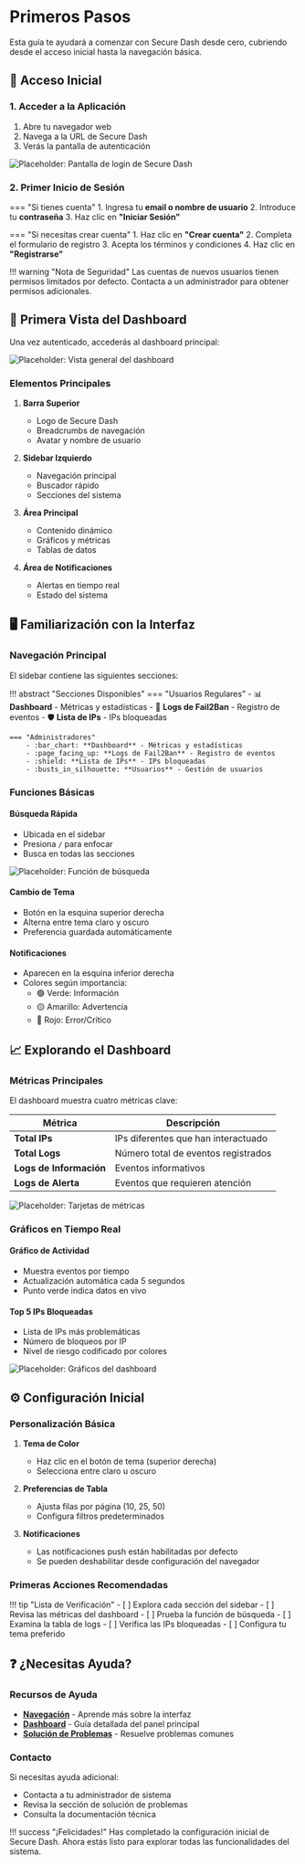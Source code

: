 # Primeros Pasos

Esta guía te ayudará a comenzar con Secure Dash desde cero, cubriendo desde el acceso inicial hasta la navegación básica.

## :key: Acceso Inicial

### 1. Acceder a la Aplicación

1. Abre tu navegador web
2. Navega a la URL de Secure Dash
3. Verás la pantalla de autenticación

![Placeholder: Pantalla de login de Secure Dash](assets/login-screen.png)

### 2. Primer Inicio de Sesión

=== "Si tienes cuenta"
    1. Ingresa tu **email o nombre de usuario**
    2. Introduce tu **contraseña**
    3. Haz clic en **"Iniciar Sesión"**

=== "Si necesitas crear cuenta"
    1. Haz clic en **"Crear cuenta"**
    2. Completa el formulario de registro
    3. Acepta los términos y condiciones
    4. Haz clic en **"Registrarse"**

!!! warning "Nota de Seguridad"
    Las cuentas de nuevos usuarios tienen permisos limitados por defecto. Contacta a un administrador para obtener permisos adicionales.

## :eyes: Primera Vista del Dashboard

Una vez autenticado, accederás al dashboard principal:

![Placeholder: Vista general del dashboard](assets/dashboard-overview.png)

### Elementos Principales

1. **Barra Superior**
   - Logo de Secure Dash
   - Breadcrumbs de navegación
   - Avatar y nombre de usuario

2. **Sidebar Izquierdo**
   - Navegación principal
   - Buscador rápido
   - Secciones del sistema

3. **Área Principal**
   - Contenido dinámico
   - Gráficos y métricas
   - Tablas de datos

4. **Área de Notificaciones**
   - Alertas en tiempo real
   - Estado del sistema

## :desktop_computer: Familiarización con la Interfaz

### Navegación Principal

El sidebar contiene las siguientes secciones:

!!! abstract "Secciones Disponibles"
    === "Usuarios Regulares"
        - :bar_chart: **Dashboard** - Métricas y estadísticas
        - :page_facing_up: **Logs de Fail2Ban** - Registro de eventos
        - :shield: **Lista de IPs** - IPs bloqueadas

    === "Administradores"
        - :bar_chart: **Dashboard** - Métricas y estadísticas
        - :page_facing_up: **Logs de Fail2Ban** - Registro de eventos
        - :shield: **Lista de IPs** - IPs bloqueadas
        - :busts_in_silhouette: **Usuarios** - Gestión de usuarios

### Funciones Básicas

#### Búsqueda Rápida
- Ubicada en el sidebar
- Presiona `/` para enfocar
- Busca en todas las secciones

![Placeholder: Función de búsqueda](assets/search-function.png)

#### Cambio de Tema
- Botón en la esquina superior derecha
- Alterna entre tema claro y oscuro
- Preferencia guardada automáticamente

#### Notificaciones
- Aparecen en la esquina inferior derecha
- Colores según importancia:
  - :green_circle: Verde: Información
  - :yellow_circle: Amarillo: Advertencia
  - :red_circle: Rojo: Error/Crítico

## :chart_with_upwards_trend: Explorando el Dashboard

### Métricas Principales

El dashboard muestra cuatro métricas clave:

| Métrica | Descripción |
|---------|-------------|
| **Total IPs** | IPs diferentes que han interactuado |
| **Total Logs** | Número total de eventos registrados |
| **Logs de Información** | Eventos informativos |
| **Logs de Alerta** | Eventos que requieren atención |

![Placeholder: Tarjetas de métricas](assets/metrics-cards.png)

### Gráficos en Tiempo Real

#### Gráfico de Actividad
- Muestra eventos por tiempo
- Actualización automática cada 5 segundos
- Punto verde indica datos en vivo

#### Top 5 IPs Bloqueadas
- Lista de IPs más problemáticas
- Número de bloqueos por IP
- Nivel de riesgo codificado por colores

![Placeholder: Gráficos del dashboard](assets/dashboard-charts.png)

## :gear: Configuración Inicial

### Personalización Básica

1. **Tema de Color**
   - Haz clic en el botón de tema (superior derecha)
   - Selecciona entre claro u oscuro

2. **Preferencias de Tabla**
   - Ajusta filas por página (10, 25, 50)
   - Configura filtros predeterminados

3. **Notificaciones**
   - Las notificaciones push están habilitadas por defecto
   - Se pueden deshabilitar desde configuración del navegador

### Primeras Acciones Recomendadas

!!! tip "Lista de Verificación"
    - [ ] Explora cada sección del sidebar
    - [ ] Revisa las métricas del dashboard
    - [ ] Prueba la función de búsqueda
    - [ ] Examina la tabla de logs
    - [ ] Verifica las IPs bloqueadas
    - [ ] Configura tu tema preferido

## :question: ¿Necesitas Ayuda?

### Recursos de Ayuda

- **[Navegación](navigation.md)** - Aprende más sobre la interfaz
- **[Dashboard](dashboard.md)** - Guía detallada del panel principal
- **[Solución de Problemas](troubleshooting.md)** - Resuelve problemas comunes

### Contacto

Si necesitas ayuda adicional:
- Contacta a tu administrador de sistema
- Revisa la sección de solución de problemas
- Consulta la documentación técnica

!!! success "¡Felicidades!"
    Has completado la configuración inicial de Secure Dash. Ahora estás listo para explorar todas las funcionalidades del sistema.